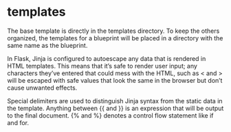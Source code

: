 # templates

The base template is directly in the templates directory.
To keep the others organized, the templates for a blueprint will be placed in a directory with the same name as the blueprint.

In Flask, Jinja is configured to autoescape any data that is rendered in HTML templates.
This means that it’s safe to render user input; any characters they’ve entered that could
mess with the HTML, such as < and > will be escaped with safe values that look the same in
the browser but don’t cause unwanted effects.

Special delimiters are used to distinguish Jinja syntax from the static data in the template.
Anything between {{ and }} is an expression that will be output to the final document.
{% and %} denotes a control flow statement like if and for.
